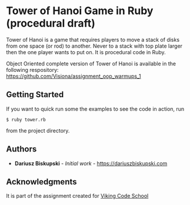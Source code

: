 
#  Tower of Hanoi Game in Ruby (procedural draft)

Tower of Hanoi is a game that requires players to move a stack of disks from one space (or rod) to another. Never to a stack with top plate larger then the one player wants to put on. It is procedural code in Ruby.

Object Oriented complete version of Tower of Hanoi is available in the following respository: https://github.com/Visiona/assignment_oop_warmups_1 

## Getting Started

If you want to quick run some the examples to see the code in action, run
```
$ ruby tower.rb
```
from the project directory.

## Authors

* **Dariusz Biskupski** - *Initial work* - https://dariuszbiskupski.com


## Acknowledgments

It is part of the assignment created for [Viking Code School](https://www.vikingcodeschool.com/)
